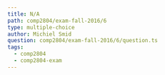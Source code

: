 ```yaml
---
title: N/A
path: comp2804/exam-fall-2016/6
type: multiple-choice
author: Michiel Smid
question: comp2804/exam-fall-2016/6/question.ts
tags:
  - comp2804
  - comp2804-exam
---
```

